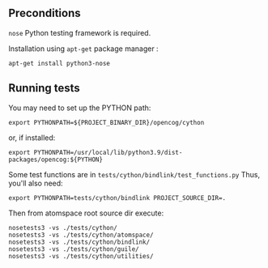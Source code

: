 
## Preconditions

```nose``` Python testing framework is required.

Installation using ```apt-get``` package manager :
```
apt-get install python3-nose
```

## Running tests

You may need to set up the PYTHON path:
```
export PYTHONPATH=${PROJECT_BINARY_DIR}/opencog/cython
```
or, if installed:
```
export PYTHONPATH=/usr/local/lib/python3.9/dist-packages/opencog:${PYTHON}
```

Some test functions are in `tests/cython/bindlink/test_functions.py`
Thus, you'll also need:
```
export PYTHONPATH=tests/cython/bindlink PROJECT_SOURCE_DIR=.
```

Then from atomspace root source dir execute:

```
nosetests3 -vs ./tests/cython/
nosetests3 -vs ./tests/cython/atomspace/
nosetests3 -vs ./tests/cython/bindlink/
nosetests3 -vs ./tests/cython/guile/
nosetests3 -vs ./tests/cython/utilities/
```
